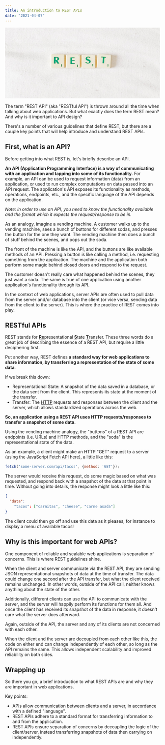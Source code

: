 ```yaml
---
title: An introduction to REST APIs
date: "2021-04-07"
---
```


![Splash Image](./splash.png)

The term "REST API" (aka "RESTful API") is thrown around all the time when talking about web applications. But what exactly does the term REST mean? And why is it important to API design?

There's a number of various guidelines that define REST, but there are a couple key points that will help introduce and understand REST APIs.

## First, what is an API?
Before getting into what REST is, let's briefly describe an API.

**An API (Application Programming Interface) is a way of communicating with an application and tapping into some of its functionality.** For example, an API can be used to request information (data) from an application, or used to run complex computations on data passed into an API request. The application's API exposes its functionality as methods, operations, endpoints, etc., and the specific language of the API depends on the application.

_Note: in order to use an API, you need to know the functionality available and the format which it expects the request/response to be in._

As an analogy, imagine a  vending machine. A customer walks up to the vending machine, sees a bunch of buttons for different sodas, and presses the button for the one they want. The vending machine then does a bunch of stuff behind the scenes, and pops out the soda.

The front of the machine is like the API, and the buttons are like available methods of an API. Pressing a button is like calling a method, i.e. requesting something from the application. The machine and the application both perform some magic behind closed doors and respond to the request.

The customer doesn't really care what happened behind the scenes, they just want a soda. The same is true of one application using another application's functionality through its API.

In the context of web applications, server APIs are often used to pull data from the server and/or database into the client (or vice versa, sending data from the client to the server). This is where the practice of REST comes into play.

## RESTful APIs
REST stands for <u>**Re**</u>presentational <u>**S**</u>tate <u>**T**</u>ransfer. These three words do a great job of describing the essence of a REST API, but require a little deciphering first.

Put another way, REST defines **a standard way for web applications to share information, by transferring a representation of the state of some data**.

If we break this down:
- Representational State: A snapshot of the data saved in a database, or the data sent from the client. This represents its state at the moment of the transfer.
- Transfer: The [HTTP](https://www.w3schools.com/whatis/whatis_http.asp) requests and responses between the client and the server, which allows standardized operations across the web.

**So, an application using a REST API uses HTTP requests/responses to transfer a snapshot of some data.**

Using the vending machine analogy, the "buttons" of a REST API are endpoints (i.e. URLs) and HTTP methods, and the "soda" is the representational state of the data.

As an example, a client might make an HTTP "GET" request to a server (using the JavaScript [Fetch API](https://developer.mozilla.org/en-US/docs/Web/API/Fetch_API/Using_Fetch) here), a little like this:

```js
fetch('some-server.com/api/tacos', {method: 'GET'});
```

The server would receive this request, do some magic based on what was requested, and respond back with a snapshot of the data at that point in time. Without going into details, the response might look a little like this:

```json
{
  "data":
    "tacos": ["carnitas", "cheese", "carne asada"]
}
```

The client could then go off and use this data as it pleases, for instance to display a menu of available tacos!

## Why is this important for web APIs?
One component of reliable and scalable web applications is separation of concerns. This is where REST guidelines shine.

When the client and server communicate via the REST API, they are sending JSON representational snapshots of data at the time of transfer. The data could change one second after the API transfer, but what the client received remains unchanged. In other words, outside of the API call, neither knows anything about the state of the other.

Additionally, different clients can use the API to communicate with the server, and the server will happily perform its functions for them all. And once the client has received its snapshot of the data in response, it doesn't care what the server does afterward.

Again, outside of the API, the server and any of its clients are not concerned with each other.

When the client and the server are decoupled from each other like this, the code on either end can change independently of each other, so long as the API remains the same. This allows independent scalability and improved reliability on both sides.

## Wrapping up
So there you go, a brief introduction to what REST APIs are and why they are important in web applications.

Key points:
* APIs allow communication between clients and a server, in accordance with a defined "language".
* REST APIs adhere to a standard format for transferring information to and from the application.
* REST APIs ensure separation of concerns by decoupling the logic of the client/server, instead transferring snapshots of data then carrying on independently.
